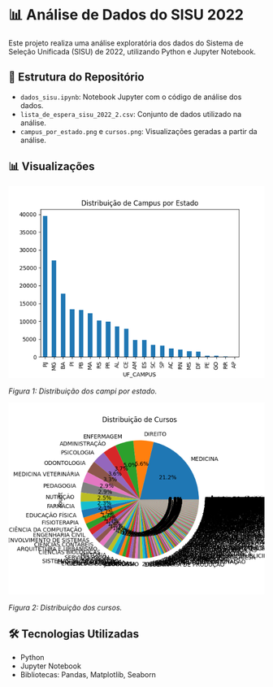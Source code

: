 # 📊 Análise de Dados do SISU 2022

Este projeto realiza uma análise exploratória dos dados do Sistema de Seleção Unificada (SISU) de 2022, utilizando Python e Jupyter Notebook.

## 📂 Estrutura do Repositório

- `dados_sisu.ipynb`: Notebook Jupyter com o código de análise dos dados.
- `lista_de_espera_sisu_2022_2.csv`: Conjunto de dados utilizado na análise.
- `campus_por_estado.png` e `cursos.png`: Visualizações geradas a partir da análise.

## 📊 Visualizações

![Campus por Estado](campus_por_estado.png)

*Figura 1: Distribuição dos campi por estado.*

![Cursos](cursos.png)

*Figura 2: Distribuição dos cursos.*

## 🛠️ Tecnologias Utilizadas

- Python
- Jupyter Notebook
- Bibliotecas: Pandas, Matplotlib, Seaborn
